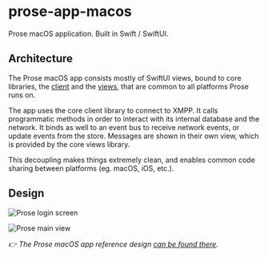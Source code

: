 # prose-app-macos

Prose macOS application. Built in Swift / SwiftUI.

## Architecture

The Prose macOS app consists mostly of SwiftUI views, bound to core libraries, the [client](https://github.com/prose-im/prose-core-client) and the [views](https://github.com/prose-im/prose-core-views), that are common to all platforms Prose runs on.

The app uses the core client library to connect to XMPP. It calls programmatic methods in order to interact with its internal database and the network. It binds as well to an event bus to receive network events, or update events from the store. Messages are shown in their own view, which is provided by the core views library.

This decoupling makes things extremely clean, and enables common code sharing between platforms (eg. macOS, iOS, etc.).

## Design

![Prose login screen](https://prose-im.github.io/prose-app-macos/images/app/login.jpg)

![Prose main view](https://prose-im.github.io/prose-app-macos/images/app/messaging.jpg)

_👉 The Prose macOS app reference design [can be found there](https://github.com/prose-im/prose-medley/blob/master/designs/prose-app-macos.sketch)._
